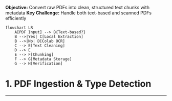 **Objective:** Convert raw PDFs into clean, structured text chunks with metadata
**Key Challenge:** Handle both text-based and scanned PDFs efficiently
```mermaid
flowchart LR
    A[PDF Input] --> B{Text-based?}
    B -->|Yes| C[Local Extraction]
    B -->|No| D[Colab OCR]
    C --> E[Text Cleaning]
    D --> E
    E --> F[Chunking]
    F --> G[Metadata Storage]
    G --> H[Verification]
```


# 1. PDF Ingestion & Type Detection
---

